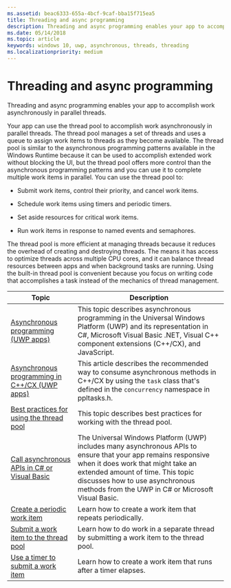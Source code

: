 ```yaml
---
ms.assetid: beac6333-655a-4bcf-9caf-bba15f715ea5
title: Threading and async programming
description: Threading and async programming enables your app to accomplish work asynchronously in parallel threads.
ms.date: 05/14/2018
ms.topic: article
keywords: windows 10, uwp, asynchronous, threads, threading
ms.localizationpriority: medium
---
```

# Threading and async programming
Threading and async programming enables your app to accomplish work asynchronously in parallel threads.

Your app can use the thread pool to accomplish work asynchronously in parallel threads. The thread pool manages a set of threads and uses a queue to assign work items to threads as they become available. The thread pool is similar to the asynchronous programming patterns available in the Windows Runtime because it can be used to accomplish extended work without blocking the UI, but the thread pool offers more control than the asynchronous programming patterns and you can use it to complete multiple work items in parallel. You can use the thread pool to:

-   Submit work items, control their priority, and cancel work items.

-   Schedule work items using timers and periodic timers.

-   Set aside resources for critical work items.

-   Run work items in response to named events and semaphores.

The thread pool is more efficient at managing threads because it reduces the overhead of creating and destroying threads. The means it has access to optimize threads across multiple CPU cores, and it can balance thread resources between apps and when background tasks are running. Using the built-in thread pool is convenient because you focus on writing code that accomplishes a task instead of the mechanics of thread management.

| Topic                                                                                                          | Description                         |
|----------------------------------------------------------------------------------------------------------------|-------------------------------------|
| [Asynchronous programming (UWP apps)](asynchronous-programming-universal-windows-platform-apps.md)              | This topic describes asynchronous programming in the Universal Windows Platform (UWP) and its representation in C#, Microsoft Visual Basic .NET, Visual C++ component extensions (C++/CX), and JavaScript. |
| [Asynchronous programming in C++/CX (UWP apps)](asynchronous-programming-in-cpp-universal-windows-platform-apps.md)| This article describes the recommended way to consume asynchronous methods in C++/CX by using the <code>task</code> class that's defined in the <code>concurrency</code> namespace in ppltasks.h. |
| [Best practices for using the thread pool](best-practices-for-using-the-thread-pool.md)                         | This topic describes best practices for working with the thread pool. |
| [Call asynchronous APIs in C# or Visual Basic](call-asynchronous-apis-in-csharp-or-visual-basic.md)             | The Universal Windows Platform (UWP) includes many asynchronous APIs to ensure that your app remains responsive when it does work that might take an extended amount of time. This topic discusses how to use asynchronous methods from the UWP in C# or Microsoft Visual Basic. |
| [Create a periodic work item](create-a-periodic-work-item.md)                                                   | Learn how to create a work item that repeats periodically. |
| [Submit a work item to the thread pool](submit-a-work-item-to-the-thread-pool.md)                               | Learn how to do work in a separate thread by submitting a work item to the thread pool. |
| [Use a timer to submit a work item](use-a-timer-to-submit-a-work-item.md)                                       | Learn how to create a work item that runs after a timer elapses. |
